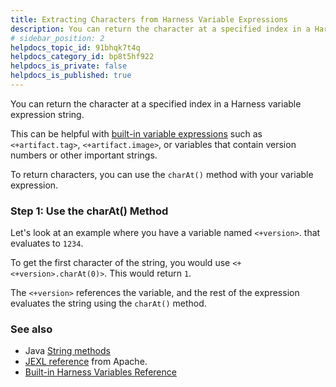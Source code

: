 ```yaml
---
title: Extracting Characters from Harness Variable Expressions
description: You can return the character at a specified index in a Harness variable expression string. This can be helpful with built-in variable expressions such as <+artifact.tag> , <+artifact.image> , or vari…
# sidebar_position: 2
helpdocs_topic_id: 91bhqk7t4q
helpdocs_category_id: bp8t5hf922
helpdocs_is_private: false
helpdocs_is_published: true
---
```


You can return the character at a specified index in a Harness variable expression string.

This can be helpful with [built-in variable expressions](harness-variables.md) such as `<+artifact.tag>`, `<+artifact.image>`, or variables that contain version numbers or other important strings.

To return characters, you can use the `charAt()` method with your variable expression.

### Step 1: Use the charAt() Method

Let's look at an example where you have a variable named `<+version>`. that evaluates to `1234`.

To get the first character of the string, you would use `<+<+version>.charAt(0)>`. This would return `1`.

The `<+version>` references the variable, and the rest of the expression evaluates the string using the `charAt()` method.

### See also

* Java [String methods](https://docs.oracle.com/javase/8/docs/api/java/lang/String.html#method.summary)
* [JEXL reference](https://commons.apache.org/proper/commons-jexl/reference/syntax.html) from Apache.
* [Built-in Harness Variables Reference](harness-variables.md)

